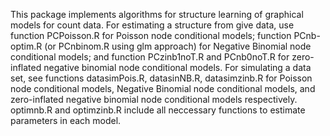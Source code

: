This package implements algorithms for structure learning of graphical models for count data. For estimating a structure from give data, use function PCPoisson.R for Poisson node conditional models; function PCnb-optim.R (or PCnbinom.R using glm approach) for Negative Binomial node conditional models; and function PCzinb1noT.R and PCnb0noT.R for zero-inflated negative binomial node conditional models.
For simulating a data set, see functions datasimPois.R, datasinNB.R, datasimzinb.R for Poisson node conditional models, Negative Binomial node conditional models, and zero-inflated negative binomial node conditional models respectively.
optimnb.R and optimzinb.R include all neccessary functions to estimate parameters in each model.
